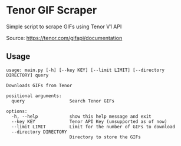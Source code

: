 # Tenor GIF Scraper
Simple script to scrape GIFs using Tenor V1 API

Source: https://tenor.com/gifapi/documentation

## Usage
```
usage: main.py [-h] [--key KEY] [--limit LIMIT] [--directory DIRECTORY] query

Downloads GIFs from Tenor

positional arguments:
  query                 Search Tenor GIFs

options:
  -h, --help            show this help message and exit
  --key KEY             Tenor API Key (unsupported as of now)
  --limit LIMIT         Limit for the number of GIFs to download
  --directory DIRECTORY
                        Directory to store the GIFs
```
